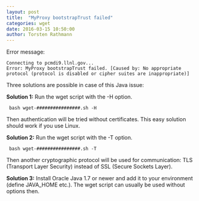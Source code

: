 ```yaml
---
layout: post
title:  "MyProxy bootstrapTrust failed"
categories: wget
date: 2016-03-15 10:50:00
author: Torsten Rathmann
---
```


Error message:

    Connecting to pcmdi9.llnl.gov...
    Error: MyProxy bootstrapTrust failed. [Caused by: No appropriate protocol (protocol is disabled or cipher suites are inappropriate)]

Three solutions are possible in case of this Java issue:

**Solution 1:** Run the wget script with the -H option.

     bash wget-################.sh -H

Then authentication will be tried without certificates. This easy solution should work if
you use Linux.

**Solution 2:** Run the wget script with the -T option.

     bash wget-################.sh -T

Then another cryptographic protocol will be used for communication: TLS (Transport Layer Security) instead of SSL (Secure Sockets Layer).

**Solution 3:** Install Oracle Java 1.7 or newer and add it to your environment (define JAVA_HOME etc.). The wget script can usually be used without options then.

